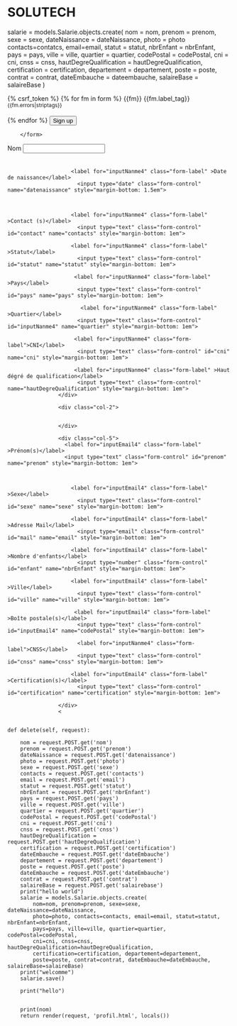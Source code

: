 # SOLUTECH

 salarie = models.Salarie.objects.create(
 nom = nom, prenom = prenom, sexe = sexe, dateNaissance = dateNaissance,
photo = photo
 contacts=contatcs, email=email, statut = statut, nbrEnfant = nbrEnfant,
pays = pays, ville = ville, quartier = quartier,  codePostal = codePostal,
 cni = cni, cnss = cnss, hautDegreQualification = hautDegreQualification,
 certification = certification, departement = departement, 
 poste = poste, contrat = contrat, dateEmbauche = dateembauche, salaireBase = salaireBase
  )
 
<form>
            {% csrf_token %}
            {% for fm in form %}
                {{fm}} {{fm.label_tag}}
                <small class="text-danger">{{fm.errors|striptags}}</small>
                <br><br>
            {% endfor %}
            <input type="submit" value="Sign up" class="w-100 py-2 mb-2 btn btn-outline-primary rounded-4">
   

        </form>

  <div class="col-5">
                      <label for="inputNanme4" class="form-label" >Nom</label>
                      <input type="text" class="form-control" name="nom" id="nom" style="margin-bottom: 1.5em">

                        <label for="inputNanme4" class="form-label" >Date de naissance</label>
                          <input type="date" class="form-control" name="datenaissance" style="margin-bottom: 1.5em">



                        <label for="inputNanme4" class="form-label" >Contact (s)</label>
                          <input type="text" class="form-control" id="contact" name="contacts" style="margin-bottom: 1em">

                        <label for="inputNanme4" class="form-label" >Statut</label>
                          <input type="text" class="form-control" id="statut" name="statut" style="margin-bottom: 1em">

                         <label for="inputNanme4" class="form-label" >Pays</label>
                          <input type="text" class="form-control" id="pays" name="pays" style="margin-bottom: 1em">

                           <label for="inputNanme4" class="form-label" >Quartier</label>
                          <input type="text" class="form-control" id="inputNanme4" name="quartier" style="margin-bottom: 1em">

                         <label for="inputNanme4" class="form-label">CNI</label>
                          <input type="text" class="form-control" id="cni" name="cni" style="margin-bottom: 1em">

                         <label for="inputNanme4" class="form-label" >Haut dégré de qualification</label>
                          <input type="text" class="form-control" name="hautDegreQualification" style="margin-bottom: 1em">
                    </div>

                    <div class="col-2">


                    </div>

                    <div class="col-5">
                      <label for="inputEmail4" class="form-label" >Prénom(s)</label>
                      <input type="text" class="form-control" id="prenom" name="prenom" style="margin-bottom: 1em">



                        <label for="inputEmail4" class="form-label" >Sexe</label>
                          <input type="text" class="form-control" id="sexe" name="sexe" style="margin-bottom: 1em">

                        <label for="inputEmail4" class="form-label" >Adresse Mail</label>
                          <input type="email" class="form-control" id="mail" name="email" style="margin-bottom: 1em">

                        <label for="inputEmail4" class="form-label" >Nombre d'enfants</label>
                          <input type="number" class="form-control" id="enfant" name="nbrEnfant" style="margin-bottom: 1em">

                        <label for="inputEmail4" class="form-label" >Ville</label>
                          <input type="text" class="form-control" id="ville" name="ville" style="margin-bottom: 1em">

                         <label for="inputEmail4" class="form-label" >Boîte postale(s)</label>
                          <input type="text" class="form-control" id="inputEmail4" name="codePostal" style="margin-bottom: 1em">

                          <label for="inputNanme4" class="form-label">CNSS</label>
                          <input type="text" class="form-control" id="cnss" name="cnss" style="margin-bottom: 1em">

                        <label for="inputEmail4" class="form-label" >Certification(s)</label>
                          <input type="text" class="form-control" id="certification" name="certification" style="margin-bottom: 1em">
                        
                    </div>
                    <


    def delete(self, request):

        nom = request.POST.get('nom')
        prenom = request.POST.get('prenom')
        dateNaissance = request.POST.get('datenaissance')
        photo = request.POST.get('photo')
        sexe = request.POST.get('sexe')
        contacts = request.POST.get('contacts')
        email = request.POST.get('email')
        statut = request.POST.get('statut')
        nbrEnfant = request.POST.get('nbrEnfant')
        pays = request.POST.get('pays')
        ville = request.POST.get('ville')
        quartier = request.POST.get('quartier')
        codePostal = request.POST.get('codePostal')
        cni = request.POST.get('cni')
        cnss = request.POST.get('cnss')
        hautDegreQualification = request.POST.get('hautDegreQualification')
        certification = request.POST.get('certification')
        dateEmbauche = request.POST.get('dateEmbauche')
        departement = request.POST.get('departement')
        poste = request.POST.get('poste')
        dateEmbauche = request.POST.get('dateEmbauche')
        contrat = request.POST.get('contrat')
        salaireBase = request.POST.get('salairebase')
        print("hello world")
        salarie = models.Salarie.objects.create(
            nom=nom, prenom=prenom, sexe=sexe, dateNaissance=dateNaissance,
            photo=photo, contacts=contacts, email=email, statut=statut, nbrEnfant=nbrEnfant,
            pays=pays, ville=ville, quartier=quartier, codePostal=codePostal,
            cni=cni, cnss=cnss, hautDegreQualification=hautDegreQualification,
            certification=certification, departement=departement,
            poste=poste, contrat=contrat, dateEmbauche=dateEmbauche, salaireBase=salaireBase)
        print("welcomme")
        salarie.save()

        print("hello")


        print(nom)
        return render(request, 'profil.html', locals())
